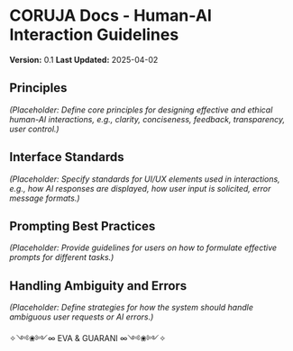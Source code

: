 # CORUJA Docs - Human-AI Interaction Guidelines

**Version:** 0.1
**Last Updated:** 2025-04-02

## Principles

*(Placeholder: Define core principles for designing effective and ethical human-AI interactions, e.g., clarity, conciseness, feedback, transparency, user control.)*

## Interface Standards

*(Placeholder: Specify standards for UI/UX elements used in interactions, e.g., how AI responses are displayed, how user input is solicited, error message formats.)*

## Prompting Best Practices

*(Placeholder: Provide guidelines for users on how to formulate effective prompts for different tasks.)*

## Handling Ambiguity and Errors

*(Placeholder: Define strategies for how the system should handle ambiguous user requests or AI errors.)*

✧༺❀༻∞ EVA & GUARANI ∞༺❀༻✧ 